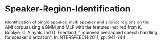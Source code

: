 # Speaker-Region-Identification

Identification of single speaker, multi speaker and silence regions on the AMI corpus using a GMM and MLP with the features inspired from K. Boakye, O. Vinyals and G. Friedland, "Improved overlapped speech handling for speaker diarization", In INTERSPEECH-2011, pp. 941-944
